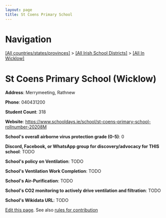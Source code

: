 ```yaml
---
layout: page
title: St Coens Primary School
---
```

# Navigation

[[All countries/states/provinces]](../../..) > [[All Irish School Districts]](../..) > [[All In Wicklow]](..)

# St Coens Primary School (Wicklow)

**Address**: Merrymeeting, Rathnew

**Phone**: 040431200

**Student Count**: 318

**Website**: <https://www.schooldays.ie/school/st-coens-primary-school-rollnumber-20208M>

**School's overall airborne virus protection grade (0-5)**: 0

**Discord, Facebook, or WhatsApp group for discovery/advocacy for THIS school**: TODO

**School's policy on Ventilation**: TODO

**School's Ventilation Work Completion**: TODO

**School's Air-Purification**: TODO

**School's CO2 monitoring to actively drive ventilation and filtration**: TODO

**School's Wikidata URL**: TODO


[Edit this page](https://github.com/ventilate-schools/Ireland/edit/main/./Wicklow/St_Coens_Primary_School.md). See also [rules for contribution](../../../contribution-rules/)